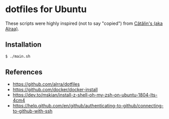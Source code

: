 # dotfiles for Ubuntu

These scripts were highly inspired (not to say "copied") from [Cătălin's (aka Alraa)](https://github.com/alrra/dotfiles).


## Installation

```bash
$ ./main.sh
```

## References

- https://github.com/alrra/dotfiles
- https://github.com/docker/docker-install
- https://dev.to/mskian/install-z-shell-oh-my-zsh-on-ubuntu-1804-lts-4cm4
- https://help.github.com/en/github/authenticating-to-github/connecting-to-github-with-ssh
